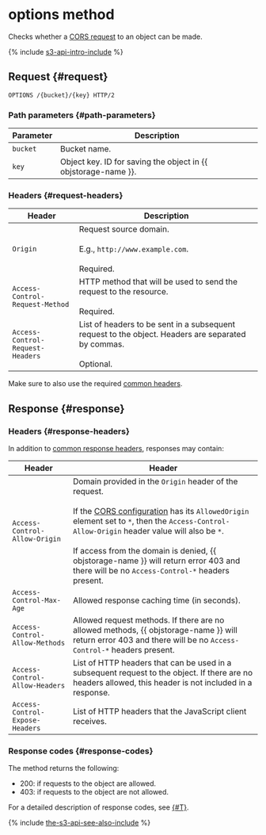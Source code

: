 # options method

Checks whether a [CORS request](../../../concepts/cors.md) to an object can be made.

{% include [s3-api-intro-include](../../../../_includes/storage/s3-api-intro-include.md) %}

## Request {#request}

```http
OPTIONS /{bucket}/{key} HTTP/2
```

### Path parameters {#path-parameters}

Parameter | Description
----- | -----
`bucket` | Bucket name.
`key` | Object key. ID for saving the object in {{ objstorage-name }}.

### Headers {#request-headers}

Header | Description
--------- | --------
`Origin` | Request source domain.<br/><br/>E.g., `http://www.example.com`.<br/><br/>Required.
`Access-Control-Request-Method` | HTTP method that will be used to send the request to the resource.<br/><br/>Required.
`Access-Control-Request-Headers` | List of headers to be sent in a subsequent request to the object. Headers are separated by commas.<br/><br/>Optional.

Make sure to also use the required [common headers](../common-request-headers.md).

## Response {#response}

### Headers {#response-headers}

In addition to [common response headers](../common-response-headers.md), responses may contain:

Header | Header
--------- | --------
`Access-Control-Allow-Origin` | Domain provided in the `Origin` header of the request.<br/><br/>If the [CORS configuration](../cors/upload.md#request-scheme) has its `AllowedOrigin` element set to `*`, then the `Access-Control-Allow-Origin` header value will also be `*`.<br/><br/>If access from the domain is denied, {{ objstorage-name }} will return error 403 and there will be no `Access-Control-*` headers present.
`Access-Control-Max-Age` | Allowed response caching time (in seconds).
`Access-Control-Allow-Methods` | Allowed request methods. If there are no allowed methods, {{ objstorage-name }} will return error 403 and there will be no `Access-Control-*` headers present.
`Access-Control-Allow-Headers` | List of HTTP headers that can be used in a subsequent request to the object. If there are no headers allowed, this header is not included in a response.
`Access-Control-Expose-Headers` | List of HTTP headers that the JavaScript client receives.

### Response codes {#response-codes}

The method returns the following:

- 200: if requests to the object are allowed.
- 403: if requests to the object are not allowed.

For a detailed description of response codes, see [{#T}](../response-codes.md).

{% include [the-s3-api-see-also-include](../../../../_includes/storage/the-s3-api-see-also-include.md) %}